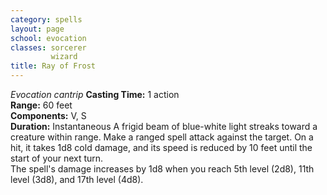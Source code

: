 ```yaml
---
category: spells
layout: page
school: evocation
classes: sorcerer
         wizard
title: Ray of Frost 
---
```

_Evocation cantrip_ 
**Casting Time:** 1 action    
**Range:** 60 feet    
**Components:** V, S    
**Duration:** Instantaneous 
A frigid beam of blue-white light streaks toward a creature within range. Make a ranged spell attack against the target. On a hit, it takes 1d8 cold damage, and its speed is reduced by 10 feet until the start of your next turn.    
The spell's damage increases by 1d8 when you reach 5th level (2d8), 11th level (3d8), and 17th level (4d8). 